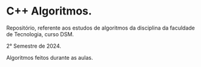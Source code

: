 # C++ Algoritmos.

Repositório, referente aos estudos de algoritmos da disciplina da faculdade de Tecnologia, curso DSM.

2° Semestre de 2024.

Algoritmos feitos durante as aulas. 
